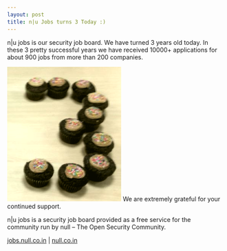 ```yaml
---
layout: post
title: n|u Jobs turns 3 Today :)
---
```


n\|u jobs is our security job board. We have turned 3 years old today. In these 3 pretty successful years we have received 10000+ applications for about 900 jobs from more than 200 companies.

<!--more-->

![Null Jobs](/images/nulljobs-3.png)
We are extremely grateful for your continued support.

n\|u jobs is a security job board provided as a free service for the community run by null – The Open Security Community.

[jobs.null.co.in](http://jobs.null.co.in/) \| [null.co.in](http://www.null.co.in/)